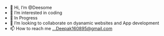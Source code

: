 - 👋 Hi, I’m @Deesome
- 👀 I’m interested in coding
- 🌱 In Progress
- 💞️ I’m looking to collaborate on dyanamic websites and App development
- 📫 How to reach me ...Deepak160895@gmail.com

<!---
Deesome/Deesome is a ✨ special ✨ repository because its `README.md` (this file) appears on your GitHub profile.
You can click the Preview link to take a look at your changes.
--->
